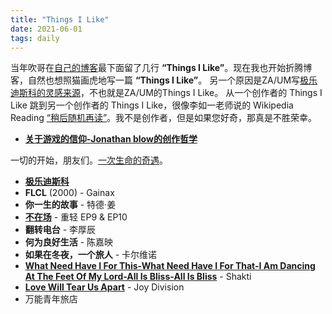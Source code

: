 ```yaml
---
title: "Things I Like"
date: 2021-06-01
tags: daily
---
```


当年吹哥在[自己的博客](http://number-none.com/blow/ "滑到最底下")最下面留了几行 **“Things I Like”**。现在我也开始折腾博客，自然也想照猫画虎地写一篇 **“Things I Like”**。 另一个原因是ZA/UM写[极乐迪斯科的灵感来源](https://steamcommunity.com/games/632470/announcements/detail/3334287173823797601)，不也就是ZA/UM的Things I Like。 从一个创作者的 Things I Like 跳到另一个创作者的 Things I Like，很像李如一老师说的 Wikipedia Reading [“稍后随机再读”](https://yitianshijie.net/episodes/80)。我不是创作者，但是如果您好奇，那真是不胜荣幸。

- **[关于游戏的信仰-Jonathan blow的创作哲学](https://www.gcores.com/radios/95312)**

一切的开始，朋友们。[一次生命的奇遇](https://www.gcores.com/articles/100899)。

- **[极乐迪斯科](https://store.steampowered.com/app/632470/Disco_Elysium__The_Final_Cut/)**
- **FLCL** (2000) - Gainax
- **你一生的故事** - 特德·姜
- **[不在场](https://buzaichang.xyz/)** - 重轻 EP9 & EP10
- **翻转电台** - 李厚辰
- **何为良好生活** - 陈嘉映
- **如果在冬夜，一个旅人** - 卡尔维诺
- **[What Need Have I For This-What Need Have I For That-I Am Dancing At The Feet Of My Lord-All Is Bliss-All Is Bliss](https://www.youtube.com/watch?v=Ym8QtNbbTUQ)** - Shakti
- **[Love Will Tear Us Apart](https://www.youtube.com/watch?v=zuuObGsB0No "I will not be Ian")** - Joy Division
- 万能青年旅店

